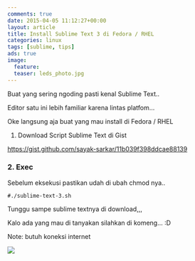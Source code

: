 ```yaml
---
comments: true
date: 2015-04-05 11:12:27+00:00
layout: article
title: Install Sublime Text 3 di Fedora / RHEL
categories: linux
tags: [sublime, tips]
ads: true
image:
  feature: 
  teaser: leds_photo.jpg
---
```


Buat yang sering ngoding pasti kenal Sublime Text..

Editor satu ini lebih familiar karena lintas platfom...

Oke langsung aja buat yang mau install di Fedora / RHEL





  1. Download Script Sublime Text di Gist



<!-- more -->

https://gist.github.com/sayak-sarkar/11b039f398ddcae88139



### 2. Exec



Sebelum eksekusi pastikan udah di ubah chmod nya..



    #./sublime-text-3.sh




Tunggu sampe sublime textnya di download,,,

Kalo ada yang mau di tanyakan silahkan di komeng... :D

Note: butuh koneksi internet

![](http://i67.tinypic.com/ne93x3.jpg)
